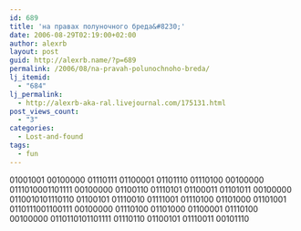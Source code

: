 ```yaml
---
id: 689
title: 'на правах полуночного бреда&#8230;'
date: 2006-08-29T02:19:00+02:00
author: alexrb
layout: post
guid: http://alexrb.name/?p=689
permalink: /2006/08/na-pravah-polunochnoho-breda/
lj_itemid:
  - "684"
lj_permalink:
  - http://alexrb-aka-ral.livejournal.com/175131.html
post_views_count:
  - "3"
categories:
  - Lost-and-found
tags:
  - fun
---
```

01001001 00100000 01110111 01100001 01101110 01110100 00100000 0111010001101111 00100000 01100110 01110101 01100011 01101011 00100000 0110010101110110 01100101 01110010 01111001 01110100 01101000 01101001 0110111001100111 00100000 01110100 01101000 01100001 01110100 00100000 0110110101101111 01110110 01100101 01110011 00101110